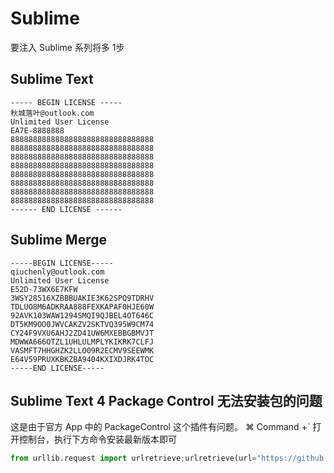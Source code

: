 # Sublime

<link-summary>要注入 Sublime 系列将多 1步</link-summary>

## Sublime Text

```text
----- BEGIN LICENSE -----
秋城落叶@outlook.com
Unlimited User License
EA7E-8888888
88888888888888888888888888888888
88888888888888888888888888888888
88888888888888888888888888888888
88888888888888888888888888888888
88888888888888888888888888888888
88888888888888888888888888888888
88888888888888888888888888888888
88888888888888888888888888888888
------ END LICENSE ------
```

## Sublime Merge

```text
-----BEGIN LICENSE-----
qiuchenly@outlook.com
Unlimited User License
E52D-73WX6E7KFW
3WSY28516XZBBBUAKIE3K62SPQ9TDRHV
TDLUO8M6ADKRAA888FEXKAPAF0HJE60W
92AVK103WAW1294SMQI9QJBEL4OT646C
DT5KM9OO0JWVCAKZV2SKTVQ395W9CM74
CY24F9VXU6AHJ2ZD41UW6MXEBBGBMVJT
MDWWA666OTZL1UHLULMPLYKIKRK7CLFJ
VASMFT7HHGHZK2LLO09R2ECMV9SEEWMK
E64V59PRUXKBKZBA9404KXIXDJRK4TOC
-----END LICENSE-----
```

## Sublime Text 4 Package Control 无法安装包的问题

这是由于官方 App 中的 PackageControl 这个插件有问题。
<shortcut>⌘ Command +`</shortcut> 打开控制台，执行下方命令安装最新版本即可

```Python
from urllib.request import urlretrieve;urlretrieve(url="https://github.com/wbond/package_control/releases/latest/download/Package.Control.sublime-package", filename=sublime.installed_packages_path() + '/Package Control.sublime-package')
```